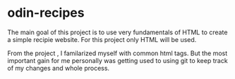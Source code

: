 # odin-recipes

The main goal of this project is to use very fundamentals of HTML to create
a simple recipie website. For this project only HTML will be used. 

From the project , I familarized myself with common html tags. But the most important gain for me personally was getting used to using git to keep track of my changes and whole process.
